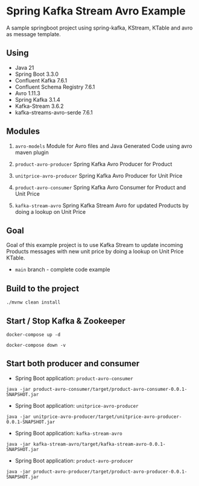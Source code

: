 
# Spring Kafka Stream Avro Example

A sample springboot project using spring-kafka, KStream, KTable and avro as message template.

## Using


* Java 21
* Spring Boot 3.3.0
* Confluent Kafka 7.6.1
* Confluent Schema Registry 7.6.1
* Avro 1.11.3
* Spring Kafka 3.1.4
* Kafka-Stream 3.6.2
* kafka-streams-avro-serde 7.6.1
## Modules

1) `avro-models`
   Module for Avro files and Java Generated Code using avro maven plugin

2) `product-avro-producer`
   Spring Kafka Avro Producer for Product

3) `unitprice-avro-producer`
   Spring Kafka Avro Producer for Unit Price 

4) `product-avro-consumer`
   Spring Kafka Avro Consumer for Product and Unit Price

5) `kafka-stream-avro`
   Spring Kafka Stream Avro for updated Products by doing a lookup on Unit Price


## Goal

Goal of this example project is to use Kafka Stream to update incoming Products messages with new unit price by doing a lookup on Unit Price KTable.

* `main` branch - complete code example

## Build to the project

```
./mvnw clean install
```
## Start / Stop Kafka & Zookeeper

```
docker-compose up -d
```

```
docker-compose down -v
```
## Start both producer and consumer

* Spring Boot application: `product-avro-consumer`

```
java -jar product-avro-consumer/target/product-avro-consumer-0.0.1-SNAPSHOT.jar
```

* Spring Boot application: `unitprice-avro-producer`

```
java -jar unitprice-avro-producer/target/unitprice-avro-producer-0.0.1-SNAPSHOT.jar
```

* Spring Boot application: `kafka-stream-avro`

```
java -jar kafka-stream-avro/target/kafka-stream-avro-0.0.1-SNAPSHOT.jar
```

* Spring Boot application: `product-avro-producer`

```
java -jar product-avro-producer/target/product-avro-producer-0.0.1-SNAPSHOT.jar
```